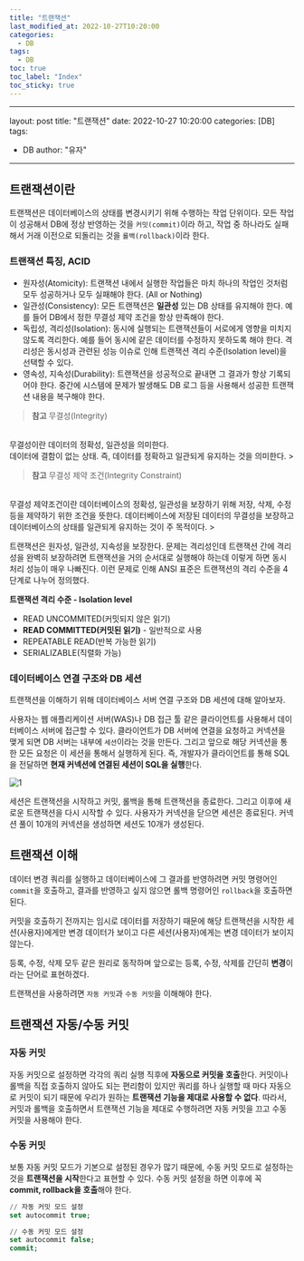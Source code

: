 ```yaml
---
title: "트랜잭션"
last_modified_at: 2022-10-27T10:20:00
categories:
  - DB
tags:
  - DB
toc: true
toc_label: "Index"
toc_sticky: true
---
```

---
layout: post
title: "트랜잭션"
date: 2022-10-27 10:20:00
categories: [DB]
tags:
  - DB
author: "유자"
---

## 트랜잭션이란

트랜잭션은 데이터베이스의 상태를 변경시키기 위해 수행하는 작업 단위이다. 모든 작업이 성공해서 DB에 정상 반영하는 것을 `커밋(commit)`이라 하고, 작업 중 하나라도 실패해서 거래 이전으로 되돌리는 것을 `롤백(rollback)`이라 한다.

### 트랜잭션 특징, ACID

- 원자성(Atomicity): 트랜잭션 내에서 실행한 작업들은 마치 하나의 작업인 것처럼 모두 성공하거나 모두 실패해야 한다. (All or Nothing)
- 일관성(Consistency): 모든 트랜잭션은 **일관성** 있는 DB 상태를 유지해야 한다. 예를 들어 DB에서 정한 무결성 제약 조건을 항상 만족해야 한다.
- 독립성, 격리성(Isolation): 동시에 실행되는 트랜잭션들이 서로에게 영향을 미치지 않도록 격리한다. 예를 들어 동시에 같은 데이터를 수정하지 못하도록 해야 한다. 격리성은 동시성과 관련된 성능 이슈로 인해 트랜잭션 격리 수준(Isolation level)을 선택할 수 있다.
- 영속성, 지속성(Durability): 트랜잭션을 성공적으로 끝내면 그 결과가 항상 기록되어야 한다. 중간에 시스템에 문제가 발생해도 DB 로그 등을 사용해서 성공한 트랜잭션 내용을 복구해야 한다.

> **참고** 무결성(Integrity)
<br>
무결성이란 데이터의 정확성, 일관성을 의미한다.
<br>
데이터에 결함이 없는 상태. 즉, 데이터를 정확하고 일관되게 유지하는 것을 의미한다.
> 

> **참고** 무결성 제약 조건(Integrity Constraint)
<br>
무결성 제약조건이란 데이터베이스의 정확성, 일관성을 보장하기 위해 저장, 삭제, 수정 등을 제약하기 위한 조건을 뜻한다. 데이터베이스에 저장된 데이터의 무결성을 보장하고 데이터베이스의 상태를 일관되게 유지하는 것이 주 목적이다.
> 

트랜잭션은 원자성, 일관성, 지속성을 보장한다. 문제는 격리성인데 트랜잭션 간에 격리성을 완벽히 보장하려면 트랜잭션을 거의 순서대로 실행해야 하는데 이렇게 하면 동시 처리 성능이 매우 나빠진다. 이런 문제로 인해 ANSI 표준은 트랜잭션의 격리 수준을 4단계로 나누어 정의했다.

**트랜잭션 격리 수준 - Isolation level**

- READ UNCOMMITED(커밋되지 않은 읽기)
- **READ COMMITTED(커밋된 읽기)** - 일반적으로 사용
- REPEATABLE READ(반복 가능한 읽기)
- SERIALIZABLE(직렬화 가능)

### 데이터베이스 연결 구조와 DB 세션

트랜잭션을 이해하기 위해 데이터베이스 서버 연결 구조와 DB 세션에 대해 알아보자.

사용자는 웹 애플리케이션 서버(WAS)나 DB 접근 툴 같은 클라이언트를 사용해서 데이터베이스 서버에 접근할 수 있다. 클라이언트가 DB 서버에 연결을 요청하고 커넥션을 맺게 되면 DB 서버는 내부에 `세션`이라는 것을 만든다. 그리고 앞으로 해당 커넥션을 통한 모든 요청은 이 세션을 통해서 실행하게 된다. 즉, 개발자가 클라이언트를 통해 SQL을 전달하면 **현재 커넥션에 연결된 세션이 SQL을 실행**한다.

![1](https://user-images.githubusercontent.com/79130276/198168835-d1a4ff3c-cd7d-493a-8d83-d577d88e962a.png)

세션은 트랜잭션을 시작하고 커밋, 롤백을 통해 트랜잭션을 종료한다. 그리고 이후에 새로운 트랜잭션을 다시 시작할 수 있다. 사용자가 커넥션을 닫으면 세션은 종료된다. 커넥션 풀이 10개의 커넥션을 생성하면 세션도 10개가 생성된다.

## 트랜잭션 이해

데이터 변경 쿼리를 실행하고 데이터베이스에 그 결과를 반영하려면 커밋 명령어인 `commit`을 호출하고, 결과를 반영하고 싶지 않으면 롤백 명령어인 `rollback`을 호출하면 된다.

커밋을 호출하기 전까지는 임시로 데이터를 저장하기 때문에 해당 트랜잭션을 시작한 세션(사용자)에게만 변경 데이터가 보이고 다른 세션(사용자)에게는 변경 데이터가 보이지 않는다.

등록, 수정, 삭제 모두 같은 원리로 동작하며 앞으로는 등록, 수정, 삭제를 간단히 **변경**이라는 단어로 표현하겠다.

트랜잭션을 사용하려면 `자동 커밋`과 `수동 커밋`을 이해해야 한다.

## 트랜잭션 자동/수동 커밋

### 자동 커밋

자동 커밋으로 설정하면 각각의 쿼리 실행 직후에 **자동으로 커밋을 호출**한다. 커밋이나 롤백을 직접 호출하지 않아도 되는 편리함이 있지만 쿼리를 하나 실행할 때 마다 자동으로 커밋이 되기 때문에 우리가 원하는 **트랜잭션 기능을 제대로 사용할 수 없다**. 따라서, 커밋과 롤백을 호출하면서 트랜잭션 기능을 제대로 수행하려면 자동 커밋을 끄고 수동 커밋을 사용해야 한다.

### 수동 커밋

보통 자동 커밋 모드가 기본으로 설정된 경우가 많기 때문에, 수동 커밋 모드로 설정하는 것을 **트랜잭션을 시작**한다고 표현할 수 있다. 수동 커밋 설정을 하면 이후에 꼭 **commit, rollback을 호출**해야 한다.

```sql
// 자동 커밋 모드 설정
set autocommit true;

// 수동 커밋 모드 설정
set autocommit false;
commit;
```